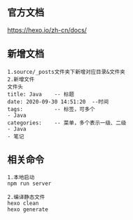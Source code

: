 ## 官方文档
https://hexo.io/zh-cn/docs/

## 新增文档
```text
1.source/_posts文件夹下新增对应目录&文件夹
2.新增文件
文件头
title: Java    -- 标题
date: 2020-09-30 14:51:20  --时间
tags:          -- 标签，可多个
- Java
categories:    -- 菜单，多个表示一级、二级
- Java
- 笔记

```


## 相关命令
```text
1.本地启动
npm run server

2.编译静态文件
hexo clean 
hexo generate


```
